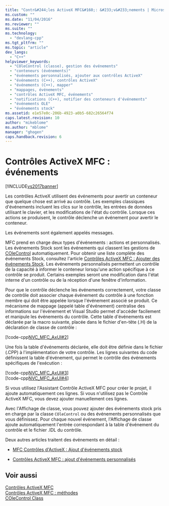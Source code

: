 ```yaml
---
title: "Contr&#244;les ActiveX MFC&#160;: &#233;v&#233;nements | Microsoft Docs"
ms.custom: ""
ms.date: "11/04/2016"
ms.reviewer: ""
ms.suite: ""
ms.technology: 
  - "devlang-cpp"
ms.tgt_pltfrm: ""
ms.topic: "article"
dev_langs: 
  - "C++"
helpviewer_keywords: 
  - "COleControl (classe), gestion des événements"
  - "conteneurs (événements)"
  - "événements personnalisés, ajouter aux contrôles ActiveX"
  - "événements (C++), contrôles ActiveX"
  - "événements (C++), mapper"
  - "mappages, événements"
  - "contrôles ActiveX MFC, événements"
  - "notifications (C++), notifier des conteneurs d'événements"
  - "événements OLE"
  - "événements stock"
ms.assetid: e1e57e0c-206b-4923-a0b5-682c26564f74
caps.latest.revision: 10
author: "mikeblome"
ms.author: "mblome"
manager: "ghogen"
caps.handback.revision: 6
---
```

# Contr&#244;les ActiveX MFC&#160;: &#233;v&#233;nements
[!INCLUDE[vs2017banner](../assembler/inline/includes/vs2017banner.md)]

Les contrôles ActiveX utilisent des événements pour avertir un conteneur que quelque chose est arrivé au contrôle.  Les exemples classiques d'événements incluent les clics sur le contrôle, les entrées de données utilisant le clavier, et les modifications de l'état du contrôle.  Lorsque ces actions se produisent, le contrôle déclenche un événement pour avertir le conteneur.  
  
 Les événements sont également appelés messages.  
  
 MFC prend en charge deux types d'événements : actions et personnalisés.  Les événements Stock sont les événements qui classent les gestions de [COleControl](../mfc/reference/colecontrol-class.md) automatiquement.  Pour obtenir une liste complète des événements Stock, consultez l'article [Contrôles ActiveX MFC : Ajouter des événements Stock](../mfc/mfc-activex-controls-adding-stock-events-to-an-activex-control.md).  Les événements personnalisés permettent un contrôle de la capacité à informer le conteneur lorsqu'une action spécifique à ce contrôle se produit.  Certains exemples seront une modification dans l'état interne d'un contrôle ou de la réception d'une fenêtre d'information.  
  
 Pour que le contrôle déclenche les événements correctement, votre classe de contrôle doit associer chaque événement du contrôle à une fonction membre qui doit être appelée lorsque l'événement associé se produit.  Ce mécanisme de mappage \(appelé table d'événement\) centralise des informations sur l'événement et Visual Studio permet d'accéder facilement et manipule les événements du contrôle.  Cette table d'événements est déclarée par la macro suivante, placée dans le fichier d'en\-tête \(.H\) de la déclaration de classe de contrôle :  
  
 [!code-cpp[NVC_MFC_AxUI#2](../mfc/codesnippet/CPP/mfc-activex-controls-events_1.h)]  
  
 Une fois la table d'événements déclarée, elle doit être définie dans le fichier \(.CPP\) à l'implémentation de votre contrôle.  Les lignes suivantes du code définissent la table d'événement, qui permet le contrôle des événements spécifiques de l'exécution :  
  
 [!code-cpp[NVC_MFC_AxUI#3](../mfc/codesnippet/CPP/mfc-activex-controls-events_2.cpp)]  
[!code-cpp[NVC_MFC_AxUI#4](../mfc/codesnippet/CPP/mfc-activex-controls-events_3.cpp)]  
  
 Si vous utilisez l'Assistant Contrôle ActiveX MFC pour créer le projet, il ajoute automatiquement ces lignes.  Si vous n'utilisez pas le Contrôle ActiveX MFC, vous devez ajouter manuellement ces lignes.  
  
 Avec l'Affichage de classe, vous pouvez ajouter des événements stock pris en charge par la classe `COleControl` ou des événements personnalisés que vous définissez.  Pour chaque nouvel événement, l'Affichage de classe ajoute automatiquement l'entrée correspondant à la table d'événement du contrôle et le fichier .IDL du contrôle.  
  
 Deux autres articles traitent des événements en détail :  
  
-   [MFC Contrôles d'ActiveX : Ajout d'événements stock](../mfc/mfc-activex-controls-adding-stock-events-to-an-activex-control.md)  
  
-   [Contrôles ActiveX MFC : ajout d'événements personnalisés](../mfc/mfc-activex-controls-adding-custom-events.md)  
  
## Voir aussi  
 [Contrôles ActiveX MFC](../mfc/mfc-activex-controls.md)   
 [Contrôles ActiveX MFC : méthodes](../mfc/mfc-activex-controls-methods.md)   
 [COleControl Class](../mfc/reference/colecontrol-class.md)